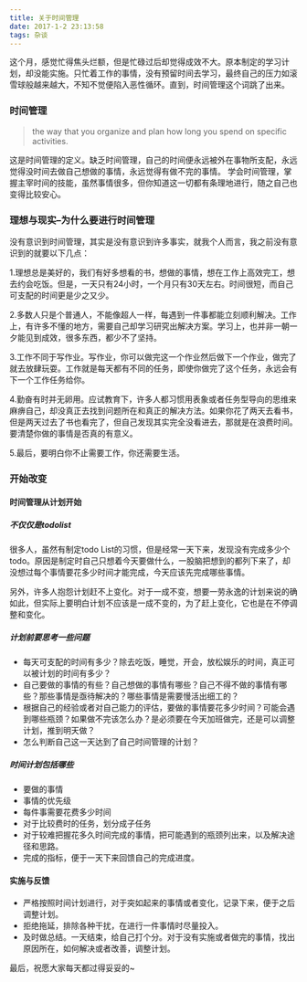 ```yaml
---
title: 关于时间管理
date: 2017-1-2 23:13:58
tags: 杂谈
---
```


这个月，感觉忙得焦头烂额，但是忙碌过后却觉得成效不大。原本制定的学习计划，却没能实施。只忙着工作的事情，没有预留时间去学习，最终自己的压力如滚雪球般越来越大，不知不觉便陷入恶性循环。直到，时间管理这个词跳了出来。

### 时间管理

> the way that you organize and plan how long you spend on specific activities.

这是时间管理的定义。缺乏时间管理，自己的时间便永远被外在事物所支配，永远觉得没时间去做自己想做的事情，永远觉得有做不完的事情。
学会时间管理，掌握主宰时间的技能，虽然事情很多，但你知道这一切都有条理地进行，随之自己也变得比较安心。

### 理想与现实–为什么要进行时间管理

没有意识到时间管理，其实是没有意识到许多事实，就我个人而言，我之前没有意识到的就要以下几点：

1.理想总是美好的，我们有好多想看的书，想做的事情，想在工作上高效完工，想去约会吃饭。但是，一天只有24小时，一个月只有30天左右。时间很短，而自己可支配的时间更是少之又少。

2.多数人只是个普通人，不能像超人一样，每遇到一件事都能立刻顺利解决。工作上，有许多不懂的地方，需要自己却学习研究出解决方案。学习上，也并非一朝一夕能见到成效，很多东西，都少不了坚持。

3.工作不同于写作业。写作业，你可以做完这一个作业然后做下一个作业，做完了就去放肆玩耍。工作就是每天都有不同的任务，即使你做完了这个任务，永远会有下一个工作任务给你。

4.勤奋有时并无卵用。应试教育下，许多人都习惯用表象或者任务型导向的思维来麻痹自己，却没真正去找到问题所在和真正的解决方法。如果你花了两天去看书，但是两天过去了书也看完了，但自己发现其实完全没看进去，那就是在浪费时间。要清楚你做的事情是否真的有意义。

5.最后，要明白你不止需要工作，你还需要生活。

### 开始改变

#### 时间管理从计划开始

##### 不仅仅是todolist

很多人，虽然有制定todo List的习惯，但是经常一天下来，发现没有完成多少个todo。原因是制定时自己只想着今天要做什么，一股脑把想到的都列下来了，却没想过每个事情要花多少时间才能完成，今天应该先完成哪些事情。

另外，许多人抱怨计划赶不上变化。对于一成不变，想要一劳永逸的计划来说的确如此，但实际上要明白计划不应该是一成不变的，为了赶上变化，它也是在不停调整和变化。

##### 计划前要思考一些问题

- 每天可支配的时间有多少？除去吃饭，睡觉，开会，放松娱乐的时间，真正可以被计划的时间有多少？
- 自己要做的事情的有些？自己想做的事情有哪些？自己不得不做的事情有哪些？那些事情是亟待解决的？哪些事情是需要慢活出细工的？
- 根据自己的经验或者对自己能力的评估，要做的事情要花多少时间？可能会遇到哪些瓶颈？如果做不完该怎么办？是必须要在今天加班做完，还是可以调整计划，推到明天做？
- 怎么判断自己这一天达到了自己时间管理的计划？

##### 时间计划包括哪些

- 要做的事情
- 事情的优先级
- 每件事需要花费多少时间
- 对于比较费时的任务，划分成子任务
- 对于较难把握花多久时间完成的事情，把可能遇到的瓶颈列出来，以及解决途径和思路。
- 完成的指标，便于一天下来回馈自己的完成进度。

#### 实施与反馈

- 严格按照时间计划进行，对于突如起来的事情或者变化，记录下来，便于之后调整计划。
- 拒绝拖延，排除各种干扰，在进行一件事情时尽量投入。
- 及时做总结。一天结束，给自己打个分。对于没有实施或者做完的事情，找出原因所在，如何解决或者改善，调整计划。

最后，祝愿大家每天都过得妥妥的~
